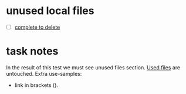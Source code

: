 # unused local files
- [ ] [complete to delete](./main.files/unused.txt)

# task notes
In the result of this test we must see unused files section.
[Used files](./main.files/used.txt) are untouched.
Extra use-samples: 
- link in brackets ([](./main.files/used2.txt)).
